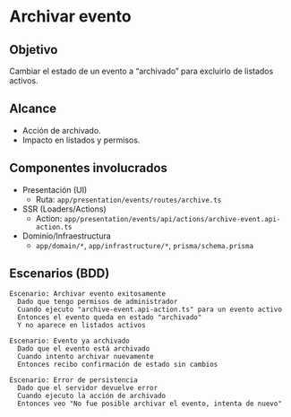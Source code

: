 # Archivar evento

## Objetivo
Cambiar el estado de un evento a “archivado” para excluirlo de listados activos.

## Alcance
- Acción de archivado.
- Impacto en listados y permisos.

## Componentes involucrados
- Presentación (UI)
  - Ruta: `app/presentation/events/routes/archive.ts`
- SSR (Loaders/Actions)
  - Action: `app/presentation/events/api/actions/archive-event.api-action.ts`
- Dominio/Infraestructura
  - `app/domain/*`, `app/infrastructure/*`, `prisma/schema.prisma`

## Escenarios (BDD)

```gherkin
Escenario: Archivar evento exitosamente
  Dado que tengo permisos de administrador
  Cuando ejecuto "archive-event.api-action.ts" para un evento activo
  Entonces el evento queda en estado "archivado"
  Y no aparece en listados activos

Escenario: Evento ya archivado
  Dado que el evento está archivado
  Cuando intento archivar nuevamente
  Entonces recibo confirmación de estado sin cambios

Escenario: Error de persistencia
  Dado que el servidor devuelve error
  Cuando ejecuto la acción de archivado
  Entonces veo "No fue posible archivar el evento, intenta de nuevo"
```